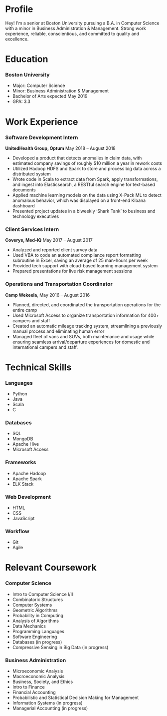 # Profile
Hey! I'm a senior at Boston University pursuing a B.A. in Computer Science with a minor in Business Administration & Management. Strong work experience, reliable, conscientious, and committed to quality and excellence. 

# Education
### Boston University
- Major: Computer Science
- Minor: Business Administration & Management
- Bachelor of Arts expected May 2019
- GPA: 3.3

# Work Experience
### Software Development Intern
**UnitedHealth Group, Optum** May 2018 – August 2018
-	Developed a product that detects anomalies in claim data, with estimated company savings of roughly $10 million a year in rework costs
-	Utilized Hadoop HDFS and Spark to store and process big data across a distributed system
-	Wrote code in Scala to extract data from Spark, apply transformations, and ingest into Elasticsearch, a RESTful search engine for text-based documents
-	Applied machine learning models on the data using X-Pack ML to detect anomalous behavior, which was displayed on a front-end Kibana dashboard
-	Presented project updates in a biweekly ‘Shark Tank’ to business and technology executives

### Client Services Intern
**Coverys, Med-IQ** May 2017 – August 2017
-	Analyzed and reported client survey data 
-	Used VBA to code an automated compliance report formatting subroutine in Excel, saving an average of 25 man-hours per week
-	Provided tech support with cloud-based learning management system
-	Prepared presentations for live risk management sessions

### Operations and Transportation Coordinator
**Camp Wekeela**, May 2016 – August 2016
-	Planned, directed, and coordinated the transportation operations for the entire camp
-	Used Microsoft Access to organize transportation information for 400+ campers and staff
-	Created an automatic mileage tracking system, streamlining a previously manual process and eliminating human error
-	Managed fleet of vans and SUVs, both maintenance and usage while ensuring seamless arrival/departure experiences for domestic and international campers and staff.

# Technical Skills
### Languages 
- Python
- Java
- Scala
- C
### Databases 
- SQL
- MongoDB
- Apache Hive
- Microsoft Access

### Frameworks
- Apache Hadoop
- Apache Spark
- ELK Stack

### Web Development
- HTML
- CSS
- JavaScript

### Workflow
- Git
- Agile

# Relevant Coursework
### Computer Science
- Intro to Computer Science I/II
-	Combinatoric Structures
-	Computer Systems
-	Geometric Algorithms
-	Probability in Computing
-	Analysis of Algorithms
-	Data Mechanics
-	Programming Languages
-	Software Engineering
-	Databases (in progress)
-	Compressive Sensing in Big Data (in progress)

### Business Administration
-	Microeconomic Analysis
-	Macroeconomic Analysis
-	Business, Society, and Ethics
-	Intro to Finance
-	Financial Accounting
-	Probabilistic and Statistical Decision Making for Management
-	Information Systems (in progress)
-	Managerial Accounting (in progress)


